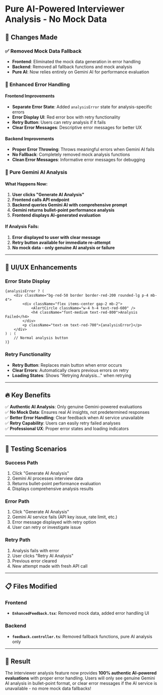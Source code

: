 # Pure AI-Powered Interviewer Analysis - No Mock Data

## 🎯 **Changes Made**

### ✅ **Removed Mock Data Fallback**
- **Frontend**: Eliminated the mock data generation in error handling
- **Backend**: Removed all fallback functions and mock analysis
- **Pure AI**: Now relies entirely on Gemini AI for performance evaluation

### 🔧 **Enhanced Error Handling**

#### Frontend Improvements
- **Separate Error State**: Added `analysisError` state for analysis-specific errors
- **Error Display UI**: Red error box with retry functionality
- **Retry Button**: Users can retry analysis if it fails
- **Clear Error Messages**: Descriptive error messages for better UX

#### Backend Improvements
- **Proper Error Throwing**: Throws meaningful errors when Gemini AI fails
- **No Fallback**: Completely removed mock analysis functions
- **Clean Error Messages**: Informative error messages for debugging

### 🧠 **Pure Gemini AI Analysis**

#### What Happens Now:
1. **User clicks "Generate AI Analysis"**
2. **Frontend calls API endpoint**
3. **Backend queries Gemini AI with comprehensive prompt**
4. **Gemini returns bullet-point performance analysis**
5. **Frontend displays AI-generated evaluation**

#### If Analysis Fails:
1. **Error displayed to user with clear message**
2. **Retry button available for immediate re-attempt**
3. **No mock data - only genuine AI analysis or failure**

---

## 🎨 **UI/UX Enhancements**

### Error State Display
```tsx
{analysisError ? (
    <div className="bg-red-50 border border-red-200 rounded-lg p-4 mb-4">
        <div className="flex items-center gap-2 mb-2">
            <AlertCircle className="w-4 h-4 text-red-600" />
            <h4 className="font-medium text-red-800">Analysis Failed</h4>
        </div>
        <p className="text-sm text-red-700">{analysisError}</p>
    </div>
) : (
    // Normal analysis button
)}
```

### Retry Functionality
- **Retry Button**: Replaces main button when error occurs
- **Clear Errors**: Automatically clears previous errors on retry
- **Loading States**: Shows "Retrying Analysis..." when retrying

---

## 🔥 **Key Benefits**

✅ **Authentic AI Analysis**: Only genuine Gemini-powered evaluations  
✅ **No Mock Data**: Ensures real AI insights, not predetermined responses  
✅ **Better Error Handling**: Clear feedback when AI service unavailable  
✅ **Retry Capability**: Users can easily retry failed analyses  
✅ **Professional UX**: Proper error states and loading indicators  

---

## 🧪 **Testing Scenarios**

### Success Path
1. Click "Generate AI Analysis"
2. Gemini AI processes interview data
3. Returns bullet-point performance evaluation
4. Displays comprehensive analysis results

### Error Path
1. Click "Generate AI Analysis"
2. Gemini AI service fails (API key issue, rate limit, etc.)
3. Error message displayed with retry option
4. User can retry or investigate issue

### Retry Path
1. Analysis fails with error
2. User clicks "Retry AI Analysis"
3. Previous error cleared
4. New attempt made with fresh API call

---

## 📋 **Files Modified**

### Frontend
- **`EnhancedFeedback.tsx`**: Removed mock data, added error handling UI

### Backend  
- **`feedback.controller.ts`**: Removed fallback functions, pure AI analysis only

---

## 🎯 **Result**

The interviewer analysis feature now provides **100% authentic AI-powered evaluations** with proper error handling. Users will only see genuine Gemini AI analysis in bullet-point format, or clear error messages if the AI service is unavailable - no more mock data fallbacks!